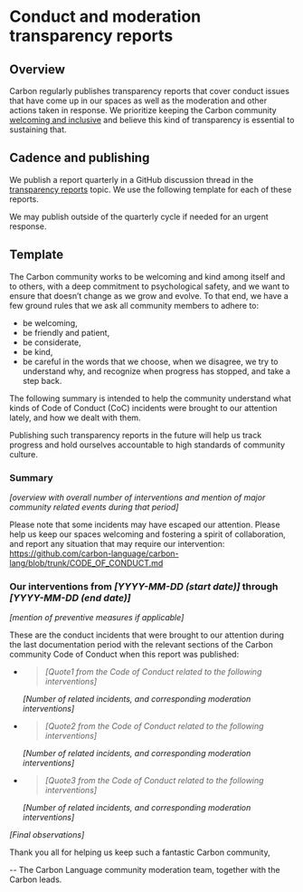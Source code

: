 # Conduct and moderation transparency reports

<!--
Part of the Carbon Language project, under the Apache License v2.0 with LLVM
Exceptions. See /LICENSE for license information.
SPDX-License-Identifier: Apache-2.0 WITH LLVM-exception
-->

## Overview

Carbon regularly publishes transparency reports that cover conduct issues that
have come up in our spaces as well as the moderation and other actions taken in
response. We prioritize keeping the Carbon community [welcoming and inclusive]()
and believe this kind of transparency is essential to sustaining that.

## Cadence and publishing

We publish a report quarterly in a GitHub discussion thread in the
[transparency reports](https://github.com/carbon-language/carbon-lang/discussions/categories/transparency-reports)
topic. We use the following template for each of these reports.

We may publish outside of the quarterly cycle if needed for an urgent response.

## Template

The Carbon community works to be welcoming and kind among itself and to others,
with a deep commitment to psychological safety, and we want to ensure that
doesn’t change as we grow and evolve. To that end, we have a few ground rules
that we ask all community members to adhere to:

-   be welcoming,
-   be friendly and patient,
-   be considerate,
-   be kind,
-   be careful in the words that we choose, when we disagree, we try to
    understand why, and recognize when progress has stopped, and take a step
    back.

The following summary is intended to help the community understand what kinds of
Code of Conduct (CoC) incidents were brought to our attention lately, and how we
dealt with them.

Publishing such transparency reports in the future will help us track progress
and hold ourselves accountable to high standards of community culture.

### Summary

_[overview with overall number of interventions and mention of major community
related events during that period]_

Please note that some incidents may have escaped our attention. Please help us
keep our spaces welcoming and fostering a spirit of collaboration, and report
any situation that may require our intervention:
https://github.com/carbon-language/carbon-lang/blob/trunk/CODE_OF_CONDUCT.md

### Our interventions from _[YYYY-MM-DD (start date)]_ through _[YYYY-MM-DD (end date)]_

_[mention of preventive measures if applicable]_

These are the conduct incidents that were brought to our attention during the
last documentation period with the relevant sections of the Carbon community
Code of Conduct when this report was published:

-   > _[Quote1 from the Code of Conduct related to the following interventions]_

    _[Number of related incidents, and corresponding moderation interventions]_

-   > _[Quote2 from the Code of Conduct related to the following interventions]_

    _[Number of related incidents, and corresponding moderation interventions]_

-   > _[Quote3 from the Code of Conduct related to the following interventions]_

    _[Number of related incidents, and corresponding moderation interventions]_

_[Final observations]_

Thank you all for helping us keep such a fantastic Carbon community,

-- The Carbon Language community moderation team, together with the Carbon
leads.
